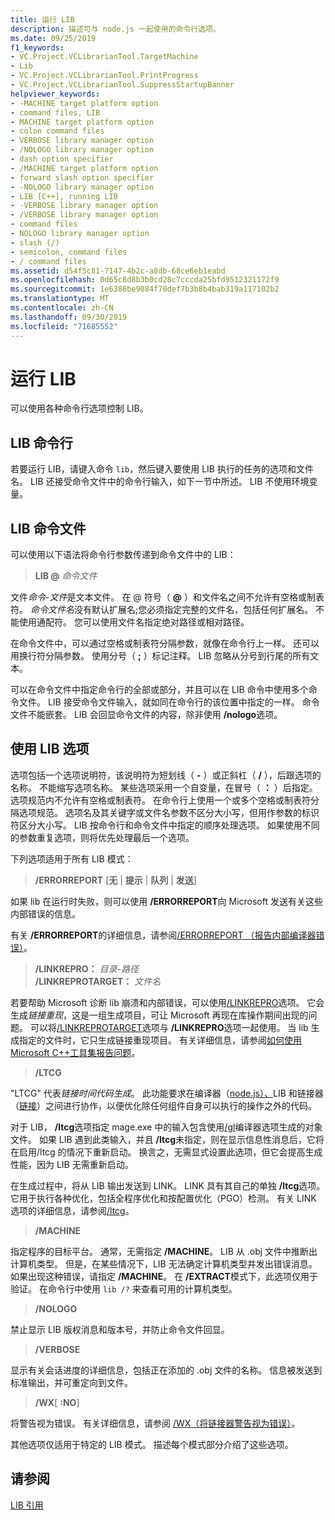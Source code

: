 ```yaml
---
title: 运行 LIB
description: 描述可与 node.js 一起使用的命令行选项。
ms.date: 09/25/2019
f1_keywords:
- VC.Project.VCLibrarianTool.TargetMachine
- Lib
- VC.Project.VCLibrarianTool.PrintProgress
- VC.Project.VCLibrarianTool.SuppressStartupBanner
helpviewer_keywords:
- -MACHINE target platform option
- command files, LIB
- MACHINE target platform option
- colon command files
- VERBOSE library manager option
- /NOLOGO library manager option
- dash option specifier
- /MACHINE target platform option
- forward slash option specifier
- -NOLOGO library manager option
- LIB [C++], running LIB
- -VERBOSE library manager option
- /VERBOSE library manager option
- command files
- NOLOGO library manager option
- slash (/)
- semicolon, command files
- / command files
ms.assetid: d54f5c81-7147-4b2c-a8db-68ce6eb1eabd
ms.openlocfilehash: 0d65c8d8b3b0cd28c7cccda25bfd9512321172f9
ms.sourcegitcommit: 1e6386be9084f70def7b3b8b4bab319a117102b2
ms.translationtype: MT
ms.contentlocale: zh-CN
ms.lasthandoff: 09/30/2019
ms.locfileid: "71685552"
---
```

# <a name="running-lib"></a>运行 LIB

可以使用各种命令行选项控制 LIB。

## <a name="lib-command-line"></a>LIB 命令行

若要运行 LIB，请键入命令 `lib`，然后键入要使用 LIB 执行的任务的选项和文件名。 LIB 还接受命令文件中的命令行输入，如下一节中所述。 LIB 不使用环境变量。

## <a name="lib-command-files"></a>LIB 命令文件

可以使用以下语法将命令行参数传递到命令文件中的 LIB：

> **LIB \@** <em>命令文件</em>

文件*命令-文件*是文本文件。 在 @ 符号（ **\@** ）和文件名之间不允许有空格或制表符。 *命令文件名*没有默认扩展名;您必须指定完整的文件名，包括任何扩展名。 不能使用通配符。 您可以使用文件名指定绝对路径或相对路径。

在命令文件中，可以通过空格或制表符分隔参数，就像在命令行上一样。 还可以用换行符分隔参数。 使用分号（ **;** ）标记注释。 LIB 忽略从分号到行尾的所有文本。

可以在命令文件中指定命令行的全部或部分，并且可以在 LIB 命令中使用多个命令文件。 LIB 接受命令文件输入，就如同在命令行的该位置中指定的一样。 命令文件不能嵌套。 LIB 会回显命令文件的内容，除非使用 **/nologo**选项。

## <a name="using-lib-options"></a>使用 LIB 选项

选项包括一个选项说明符，该说明符为短划线（ **-** ）或正斜杠（ **/** ），后跟选项的名称。 不能缩写选项名称。 某些选项采用一个自变量，在冒号（ **：** ）后指定。 选项规范内不允许有空格或制表符。 在命令行上使用一个或多个空格或制表符分隔选项规范。 选项名及其关键字或文件名参数不区分大小写，但用作参数的标识符区分大小写。 LIB 按命令行和命令文件中指定的顺序处理选项。 如果使用不同的参数重复选项，则将优先处理最后一个选项。

下列选项适用于所有 LIB 模式：

> **/ERRORREPORT** \[**无** &#124; **提示** &#124; **队列** &#124; **发送**]

如果 lib 在运行时失败，则可以使用 **/ERRORREPORT**向 Microsoft 发送有关这些内部错误的信息。

有关 **/ERRORREPORT**的详细信息，请参阅[/ERRORREPORT （报告内部编译器错误）](errorreport-report-internal-compiler-errors.md)。

> **/LINKREPRO：** _目录-路径_ \
> **/LINKREPROTARGET：** _文件名_

若要帮助 Microsoft 诊断 lib 崩溃和内部错误，可以使用[/LINKREPRO](linkrepro.md)选项。 它会生成*链接重现*，这是一组生成项目，可让 Microsoft 再现在库操作期间出现的问题。 可以将[/LINKREPROTARGET](linkreprotarget.md)选项与 **/LINKREPRO**选项一起使用。 当 lib 生成指定的文件时，它只生成链接重现项目。 有关详细信息，请参阅[如何使用 Microsoft C++工具集报告问题](../../overview/how-to-report-a-problem-with-the-visual-cpp-toolset.md)。

> **/LTCG**

"LTCG" 代表*链接时间代码生成*。 此功能要求在编译器（[node.js）、](compiler-options.md)LIB 和链接器（[链接](linker-options.md)）之间进行协作，以便优化除任何组件自身可以执行的操作之外的代码。

对于 LIB， **/ltcg**选项指定 mage.exe 中的输入包含使用[/gl](gl-whole-program-optimization.md)编译器选项生成的对象文件。 如果 LIB 遇到此类输入，并且 **/ltcg**未指定，则在显示信息性消息后，它将在启用/ltcg 的情况下重新启动。 换言之，无需显式设置此选项，但它会提高生成性能，因为 LIB 无需重新启动。

在生成过程中，将从 LIB 输出发送到 LINK。 LINK 具有其自己的单独 **/ltcg**选项。 它用于执行各种优化，包括全程序优化和按配置优化（PGO）检测。 有关 LINK 选项的详细信息，请参阅[/ltcg](ltcg-link-time-code-generation.md)。

> **/MACHINE**

指定程序的目标平台。 通常，无需指定 **/MACHINE**。 LIB 从 .obj 文件中推断出计算机类型。 但是，在某些情况下，LIB 无法确定计算机类型并发出错误消息。 如果出现这种错误，请指定 **/MACHINE**。 在 **/EXTRACT**模式下，此选项仅用于验证。 在命令行中使用 `lib /?` 来查看可用的计算机类型。

> **/NOLOGO**

禁止显示 LIB 版权消息和版本号，并防止命令文件回显。

> **/VERBOSE**

显示有关会话进度的详细信息，包括正在添加的 .obj 文件的名称。 信息被发送到标准输出，并可重定向到文件。

> **/WX**[ **:NO**]

将警告视为错误。 有关详细信息，请参阅 [/WX（将链接器警告视为错误）](wx-treat-linker-warnings-as-errors.md)。

其他选项仅适用于特定的 LIB 模式。 描述每个模式部分介绍了这些选项。

## <a name="see-also"></a>请参阅

[LIB 引用](lib-reference.md)
